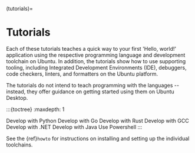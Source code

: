 (tutorials)=
# Tutorials

Each of these tutorials teaches a quick way to your first 'Hello, world!' application using the respective programming language and development toolchain on Ubuntu. In addition, the tutorials show how to use supporting tooling, including Integrated Development Environments (IDE), debuggers, code checkers, linters, and formatters on the Ubuntu platform.

The tutorials do not intend to teach programming with the languages -- instead, they offer guidance on getting started using them on Ubuntu Desktop.

:::{toctree}
:maxdepth: 1

Develop with Python <python-use>
Develop with Go <go-use>
Develop with Rust <rust-use>
Develop with GCC <gcc-use>
Develop with .NET <dotnet-use>
Develop with Java <java-use>
Use Powershell <powershell-use>
:::

See the {ref}`howto` for instructions on installing and setting up the individual toolchains.

